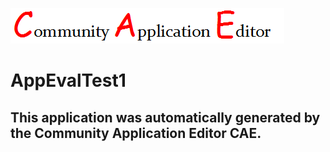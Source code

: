 ![CAE](https://github.com/CAE-Mario/application-AppEvalTest1/blob/master/img/logo.png)  

AppEvalTest1
===================


This application was automatically generated by the Community Application Editor CAE.  
---------------
